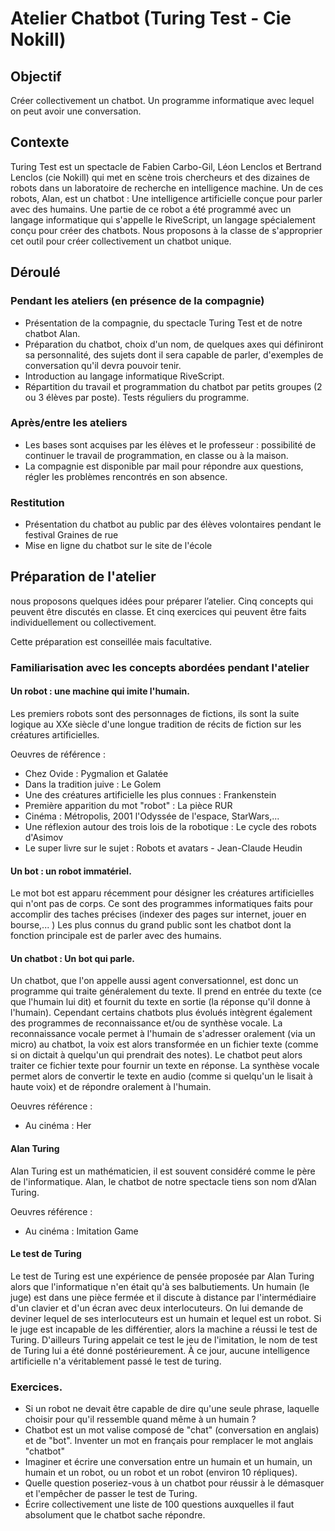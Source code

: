 Atelier Chatbot (Turing Test - Cie Nokill)
==========================================

Objectif
--------

Créer collectivement un chatbot. Un programme informatique avec lequel on peut avoir une conversation.

Contexte
--------

Turing Test est un spectacle de Fabien Carbo-Gil, Léon Lenclos et Bertrand Lenclos (cie Nokill) qui met en scène trois chercheurs et des dizaines de robots dans un laboratoire de recherche en intelligence machine. Un de ces robots, Alan, est un chatbot : Une intelligence artificielle conçue pour parler avec des humains. Une partie de ce robot a été programmé avec un langage informatique qui s'appelle le RiveScript, un langage spécialement conçu pour créer des chatbots. Nous proposons à la classe de s'approprier cet outil pour créer collectivement un chatbot unique.

Déroulé
-------

### Pendant les ateliers (en présence de la compagnie)

- Présentation de la compagnie, du spectacle Turing Test et de notre chatbot Alan.
- Préparation du chatbot, choix d'un nom, de quelques axes qui définiront sa personnalité, des sujets dont il sera capable de parler, d'exemples de conversation qu'il devra pouvoir tenir.
- Introduction au langage informatique RiveScript.
- Répartition du travail et programmation du chatbot par petits groupes (2 ou 3 élèves par poste). Tests réguliers du programme.

### Après/entre les ateliers

- Les bases sont acquises par les élèves et le professeur : possibilité de continuer le travail de programmation, en classe ou à la maison.
- La compagnie est disponible par mail pour répondre aux questions, régler les problèmes rencontrés en son absence.

### Restitution

- Présentation du chatbot au public par des élèves volontaires pendant le festival Graines de rue
- Mise en ligne du chatbot sur le site de l'école

Préparation de l'atelier
-------------------------

nous proposons quelques idées pour préparer l’atelier. Cinq concepts qui peuvent être discutés en classe. Et cinq exercices qui peuvent être faits individuellement ou collectivement.

Cette préparation est conseillée mais facultative.


### Familiarisation avec les concepts abordées pendant l'atelier

#### Un robot : une machine qui imite l'humain.

Les premiers robots sont des personnages de fictions, ils sont la suite logique au XXe siècle d'une longue tradition de récits de fiction sur les créatures artificielles.

Oeuvres de référence :

- Chez Ovide : Pygmalion et Galatée
- Dans la tradition juive : Le Golem
- Une des créatures artificielle les plus connues : Frankenstein
- Première apparition du mot "robot" : La pièce RUR
- Cinéma : Métropolis, 2001 l'Odyssée de l'espace, StarWars,...
- Une réflexion autour des trois lois de la robotique : Le cycle des robots d'Asimov
- Le super livre sur le sujet : Robots et avatars - Jean-Claude Heudin

#### Un bot : un robot immatériel.

Le mot bot est apparu récemment pour désigner les créatures artificielles qui n'ont pas de corps. Ce sont des programmes informatiques faits pour accomplir des taches précises (indexer des pages sur internet, jouer en bourse,... ) Les plus connus du grand public sont les chatbot dont la fonction principale est de parler avec des humains.

#### Un chatbot : Un bot qui parle.

Un chatbot, que l'on appelle aussi agent conversationnel, est donc un programme qui traite généralement du texte. Il prend en entrée du texte (ce que l'humain lui dit) et fournit du texte en sortie (la réponse qu'il donne à l'humain). Cependant certains chatbots plus évolués intègrent également des programmes de reconnaissance et/ou de synthèse vocale. La reconnaissance vocale permet à l'humain de s'adresser oralement (via un micro) au chatbot, la voix est alors transformée en un fichier texte (comme si on dictait à quelqu'un qui prendrait des notes). Le chatbot peut alors traiter ce fichier texte pour fournir un texte en réponse. La synthèse vocale permet alors de convertir le texte en audio (comme si quelqu'un le lisait à haute voix) et de répondre oralement à l'humain.

Oeuvres référence :

- Au cinéma : Her

#### Alan Turing

Alan Turing est un mathématicien, il est souvent considéré comme le père de l'informatique. Alan, le chatbot de notre spectacle tiens son nom d’Alan Turing.

Oeuvres référence :

- Au cinéma : Imitation Game

#### Le test de Turing

Le test de Turing est une expérience de pensée proposée par Alan Turing alors que l'informatique n'en était qu'à ses balbutiements.
Un humain (le juge) est dans une pièce fermée et il discute à distance par l'intermédiaire d'un clavier et d'un écran avec deux interlocuteurs. On lui demande de deviner lequel de ses interlocuteurs est un humain et lequel est un robot. Si le juge est incapable de les différentier, alors la machine a réussi le test de Turing. D'ailleurs Turing appelait ce test le jeu de l'imitation, le nom de test de Turing lui a été donné postérieurement.
À ce jour, aucune intelligence artificielle n'a véritablement passé le test de turing.

### Exercices.

- Si un robot ne devait être capable de dire qu'une seule phrase, laquelle choisir pour qu'il ressemble quand même à un humain ?
- Chatbot est un mot valise composé de "chat" (conversation en anglais) et de "bot". Inventer un mot en français pour remplacer le mot anglais "chatbot"
- Imaginer et écrire une conversation entre un humain et un humain, un humain et un robot, ou un robot et un robot (environ 10 répliques).
- Quelle question poseriez-vous à un chatbot pour réussir à le démasquer et l'empêcher de passer le test de Turing.
- Écrire collectivement une liste de 100 questions auxquelles il faut absolument que le chatbot sache répondre.
